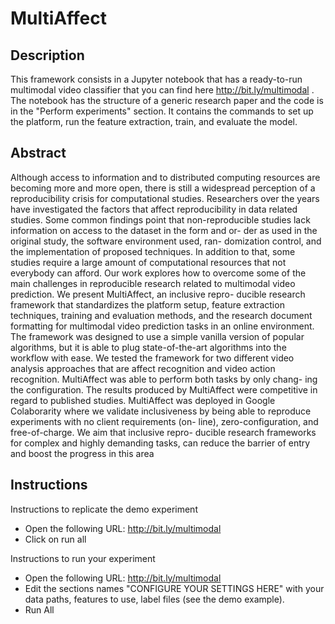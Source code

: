 # MultiAffect

## Description

This framework consists in a Jupyter notebook that has a ready-to-run multimodal video classifier that you can find here http://bit.ly/multimodal . The notebook has the structure of a generic research paper and the code is in the "Perform experiments" section. It contains the commands to set up the platform, run the feature extraction, train, and evaluate the model.

## Abstract

Although access to information and to distributed computing resources are becoming more and more open, there is still a widespread perception of a reproducibility crisis for computational studies. Researchers over the years have investigated the factors that affect reproducibility in data related studies. Some common findings point that non-reproducible studies lack information on access to the dataset in the form and or- der as used in the original study, the software environment used, ran- domization control, and the implementation of proposed techniques. In addition to that, some studies require a large amount of computational resources that not everybody can afford. Our work explores how to overcome some of the main challenges in reproducible research related to multimodal video prediction. We present MultiAffect, an inclusive repro- ducible research framework that standardizes the platform setup, feature extraction techniques, training and evaluation methods, and the research document formatting for multimodal video prediction tasks in an online environment. The framework was designed to use a simple vanilla version of popular algorithms, but it is able to plug state-of-the-art algorithms into the workflow with ease. We tested the framework for two different video analysis approaches that are affect recognition and video action recognition. MultiAffect was able to perform both tasks by only chang- ing the configuration. The results produced by MultiAffect were competitive in regard to published studies. MultiAffect was deployed in Google Colaborarity where we validate inclusiveness by being able to reproduce experiments with no client requirements (on- line), zero-configuration, and free-of-charge. We aim that inclusive repro- ducible research frameworks for complex and highly demanding tasks, can reduce the barrier of entry and boost the progress in this area

## Instructions

Instructions to replicate the demo experiment

* Open the following URL: http://bit.ly/multimodal 
* Click on run all

Instructions to run your experiment

* Open the following URL: http://bit.ly/multimodal 
* Edit the sections names "CONFIGURE YOUR SETTINGS HERE" with your data paths, features to use, label files (see the demo example).
* Run All
